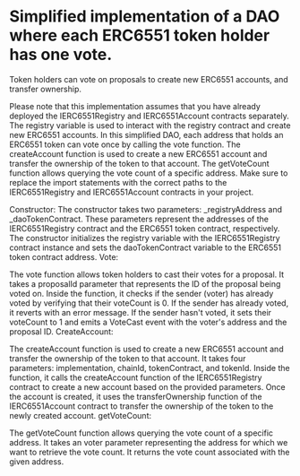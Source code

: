 # Simplified implementation of a DAO where each ERC6551 token holder has one vote.
Token holders can vote on proposals to create new ERC6551 accounts, and transfer ownership. 

Please note that this implementation assumes that you have already deployed the IERC6551Registry and IERC6551Account contracts separately. The registry variable is used to interact with the registry contract and create new ERC6551 accounts.
In this simplified DAO, each address that holds an ERC6551 token can vote once by calling the vote function. The createAccount function is used to create a new ERC6551 account and transfer the ownership of the token to that account.
The getVoteCount function allows querying the vote count of a specific address.
Make sure to replace the import statements with the correct paths to the IERC6551Registry and IERC6551Account contracts in your project.

Constructor:
The constructor takes two parameters: _registryAddress and _daoTokenContract. These parameters represent the addresses of the IERC6551Registry contract and the ERC6551 token contract, respectively.
The constructor initializes the registry variable with the IERC6551Registry contract instance and sets the daoTokenContract variable to the ERC6551 token contract address.
Vote:

The vote function allows token holders to cast their votes for a proposal.
It takes a proposalId parameter that represents the ID of the proposal being voted on.
Inside the function, it checks if the sender (voter) has already voted by verifying that their voteCount is 0. If the sender has already voted, it reverts with an error message.
If the sender hasn't voted, it sets their voteCount to 1 and emits a VoteCast event with the voter's address and the proposal ID.
CreateAccount:

The createAccount function is used to create a new ERC6551 account and transfer the ownership of the token to that account.
It takes four parameters: implementation, chainId, tokenContract, and tokenId.
Inside the function, it calls the createAccount function of the IERC6551Registry contract to create a new account based on the provided parameters.
Once the account is created, it uses the transferOwnership function of the IERC6551Account contract to transfer the ownership of the token to the newly created account.
getVoteCount:

The getVoteCount function allows querying the vote count of a specific address.
It takes an voter parameter representing the address for which we want to retrieve the vote count.
It returns the vote count associated with the given address.
